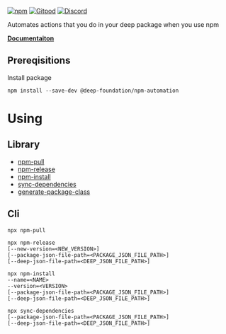 [![npm](https://img.shields.io/npm/v/@deep-foundation/npm-automation.svg)](https://www.npmjs.com/package/@deep-foundation/npm-automation)
[![Gitpod](https://img.shields.io/badge/Gitpod-ready--to--code-blue?logo=gitpod)](https://gitpod.io/#https://github.com/deep-foundation/npm-automation) 
[![Discord](https://badgen.net/badge/icon/discord?icon=discord&label&color=purple)](https://discord.gg/deep-foundation)

Automates actions that you do in your deep package when you use npm

[**Documentaiton**](https://deep-foundation.github.io/npm-automation/)

## Prereqisitions
Install package
```
npm install --save-dev @deep-foundation/npm-automation
```
# Using
## Library
- [npm-pull](https://deep-foundation.github.io/npm-automation/functions/npmPull.html)
- [npm-release](https://deep-foundation.github.io/npm-automation/functions/npmRelease.html)
- [npm-install](https://deep-foundation.github.io/npm-automation/functions/npmInstall.html)
- [sync-dependencies](https://deep-foundation.github.io/npm-automation/functions/syncDependencies.html)
- [generate-package-class](https://deep-foundation.github.io/npm-automation/functions/generatePackageClass.html)
## Cli
```
npx npm-pull
```

```
npx npm-release 
[--new-version=<NEW_VERSION>] 
[--package-json-file-path=<PACKAGE_JSON_FILE_PATH>] 
[--deep-json-file-path=<DEEP_JSON_FILE_PATH>]
```

```
npx npm-install 
--name=<NAME> 
--version=<VERSION> 
[--package-json-file-path=<PACKAGE_JSON_FILE_PATH>] 
[--deep-json-file-path=<DEEP_JSON_FILE_PATH>]
```

```
npx sync-dependencies 
[--package-json-file-path=<PACKAGE_JSON_FILE_PATH>] 
[--deep-json-file-path=<DEEP_JSON_FILE_PATH>]
```
